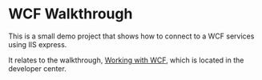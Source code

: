 WCF Walkthrough
====================================

This is a small demo project that shows how to connect to a WCF services using IIS express.

It relates to the walkthrough, [Working with WCF](http://developer.xamarin.com/guides/cross-platform/application_fundamentals/web_services/walkthrough_working_with_WCF/), which is located in the developer center.